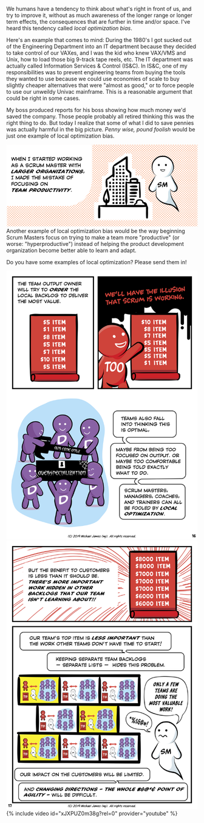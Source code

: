 We humans have a tendency to think about what's right in front of us, and try to improve it, without as much awareness of the longer range or longer term effects, the consequences that are further in time and/or space.  I've heard this tendency called *local optimization bias*.

Here's an example that comes to mind: During the 1980's I got sucked out of the Engineering Department into an IT department because they decided to take control of our VAXes, and I was the kid who knew VAX/VMS and Unix, how to load those big 9-track tape reels, etc.  The IT department was actually called Information Services & Control (IS&C).  In IS&C, one of my responsibilities was to prevent engineering teams from buying the tools they wanted to use because we could use economies of scale to buy slightly cheaper alternatives that were "almost as good," or to force people to use our unweildy Univac mainframe.  This is a reasonable argument that could be right in some cases.

My boss produced reports for his boss showing how much money we'd saved the company.  Those people probably all retired thinking this was the right thing to do.  But today I realize that some of what I did to save pennies was actually harmful in the big picture.  *Penny wise, pound foolish* would be just one example of local optimization bias.

![Team Productivity Local Optimization Bias](../images/team-productivity-local-optimization-bias.png)
Another example of local optimization bias would be the way beginning Scrum Masters focus on trying to make a team more "productive" (or worse: "hyperproductive") instead of helping the product development organization become better able to learn and adapt.

Do you have some examples of local optimization?  Please send them in!

[![Product Owner Misconceptions Page 16](../images/page-16.png)](/Why-Scrum-Isnt-Making-Your-Company-Very-Agile/)
[![Product Owner Misconceptions Page 17](../images/page-17.png)](/Why-Scrum-Isnt-Making-Your-Company-Very-Agile/)
{% include video id="xJXPUZ0m38g?rel=0" provider="youtube" %}
